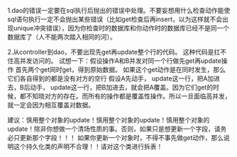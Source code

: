 1.dao的错误一定要在sql执行后抛出的错误中处理。不要妄想用什么检查动作能使sql语句执行一定不会抛出某些错误（比如get检查后再insert，以为这样就不会出现unique冲突错误），因为你检查时的数据库和你动作时的数据库已经不是同一个数据库了（人不能两次踏入相同的河）。





2.从controller到dao，不要出现先get再update整个行的代码。
这种代码是扛不住高并发访问的。
试想一下：假设操作A和B并发对同一个行做先get再update操作
首先两个get同时get，得到原始数据。
如果这个get动作是在同时发生，那么它们各自得到的都是没有对方的空行
假设A先动手， update这一行，把A加进去，B后动手， update这一行，把B加进去，就会把A覆盖。因为它们get的时候，都不知晓对方的存在。而所有的操作都是覆盖性操作。所以一旦面临高并发，就一定会因为相互覆盖对数据。

建议：慎用整个对象的update！慎用整个对象的update！慎用整个对象的update！除非你想做一个清场性质的事。否则，如果只是想更新一个字段，请务必只更新那个字段！！！
如果你更新一个对象时，不得不事先做get动作，那么说明这个持久化类的声明不合理！！请对这个类进行拆表！



